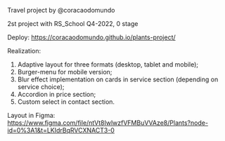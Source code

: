 Travel project by @coracaodomundo

2st project with RS_School Q4-2022, 0 stage

Deploy: https://coracaodomundo.github.io/plants-project/

Realization:
1. Adaptive layout for three formats (desktop, tablet and mobile);
2. Burger-menu for mobile version;
3. Blur effect implementation on cards in service section (depending on service choice);
4. Accordion in price section;
5. Custom select in contact section.

Layout in Figma: https://www.figma.com/file/ntVt8IwlwzfVFMBuVVAze8/Plants?node-id=0%3A1&t=LKIdrBqRVCXNACT3-0